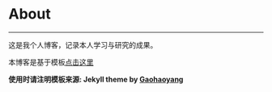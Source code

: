 # About

---

这是我个人博客，记录本人学习与研究的成果。

本博客是基于模板[点击这里](http://gaohaoyang.github.io)

**使用时请注明模板来源:  Jekyll theme by [Gaohaoyang](https://github.com/Gaohaoyang/gaohaoyang.github.io)**




